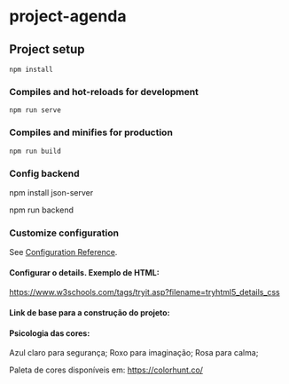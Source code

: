 # project-agenda

## Project setup
```
npm install
```

### Compiles and hot-reloads for development
```
npm run serve
```

### Compiles and minifies for production
```
npm run build
```

### Config backend
npm install json-server

npm run backend

### Customize configuration
See [Configuration Reference](https://cli.vuejs.org/config/).

#### Configurar o details. Exemplo de HTML:
https://www.w3schools.com/tags/tryit.asp?filename=tryhtml5_details_css

#### Link de base para a construção do projeto:

#### Psicologia das cores:
Azul claro para segurança;
Roxo para imaginação;
Rosa para calma;

Paleta de cores disponíveis em:
https://colorhunt.co/

####